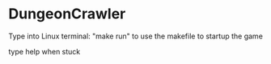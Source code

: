 # DungeonCrawler

Type into Linux terminal: "make run"
to use the makefile to startup the game

type help when stuck
